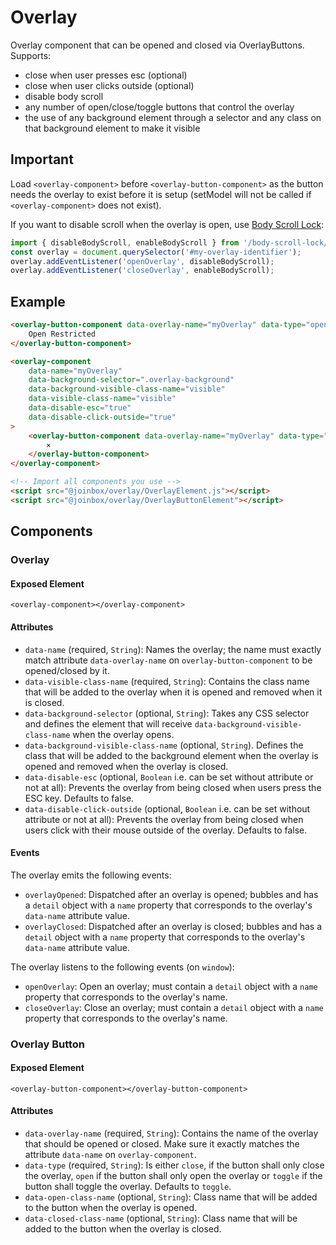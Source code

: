 # Overlay

Overlay component that can be opened and closed via OverlayButtons. Supports:
- close when user presses esc (optional)
- close when user clicks outside (optional)
- disable body scroll
- any number of open/close/toggle buttons that control the overlay
- the use of any background element through a selector and any class on that background element
to make it visible


## Important

Load `<overlay-component>` before `<overlay-button-component>` as the button needs the overlay
to exist before it is setup (setModel will not be called if `<overlay-component>` does not
exist).

If you want to disable scroll when the overlay is open, use 
[Body Scroll Lock](https://www.npmjs.com/package/body-scroll-lock):

```javascript
import { disableBodyScroll, enableBodyScroll } from '/body-scroll-lock/lib/bodyScrollLock.es6.js';
const overlay = document.querySelector('#my-overlay-identifier');
overlay.addEventListener('openOverlay', disableBodyScroll);
overlay.addEventListener('closeOverlay', enableBodyScroll);
```

## Example

````html
<overlay-button-component data-overlay-name="myOverlay" data-type="open">
    Open Restricted
</overlay-button-component>

<overlay-component
    data-name="myOverlay"
    data-background-selector=".overlay-background"
    data-background-visible-class-name="visible"
    data-visible-class-name="visible"
    data-disable-esc="true"
    data-disable-click-outside="true"
>
    <overlay-button-component data-overlay-name="myOverlay" data-type="close">
        ×
    </overlay-button-component>
</overlay-component>

<!-- Import all components you use -->
<script src="@joinbox/overlay/OverlayElement.js"></script>
<script src="@joinbox/overlay/OverlayButtonElement"></script>
````

## Components

### Overlay

#### Exposed Element
`<overlay-component></overlay-component>`

#### Attributes
- `data-name` (required, `String`): Names the overlay; the name must exactly match attribute
`data-overlay-name` on `overlay-button-component` to be opened/closed by it.
- `data-visible-class-name` (required, `String`): Contains the class name that will be added to the
overlay when it is opened and removed when it is closed.
- `data-background-selector` (optional, `String`): Takes any CSS selector and defines the element
that will receive `data-background-visible-class-name` when the overlay opens.
- `data-background-visible-class-name` (optional, `String`). Defines the class that will be added to
the background element when the overlay is opened and removed when the overlay is closed.
- `data-disable-esc` (optional, `Boolean` i.e. can be set without attribute or not at all):
Prevents the overlay from being closed when users press the ESC key. Defaults to false.
- `data-disable-click-outside` (optional, `Boolean`  i.e. can be set without attribute or not at
all): Prevents the overlay from being closed when users click with their mouse outside of the
overlay. Defaults to false.

#### Events

The overlay emits the following events:
- `overlayOpened`: Dispatched after an overlay is opened; bubbles and has a `detail` object with
a `name` property that corresponds to the overlay's `data-name` attribute value.
- `overlayClosed`: Dispatched after an overlay is closed; bubbles and has a `detail` object with
a `name` property that corresponds to the overlay's `data-name` attribute value.

The overlay listens to the following events (on `window`):
- `openOverlay`: Open an overlay; must contain a `detail` object with a `name` property that
corresponds to the overlay's name.
- `closeOverlay`: Close an overlay; must contain a `detail` object with a `name` property that
corresponds to the overlay's name.


### Overlay Button

#### Exposed Element
`<overlay-button-component></overlay-button-component>`

#### Attributes
- `data-overlay-name` (required, `String`): Contains the name of the overlay that should be opened
or closed. Make sure it exactly matches the attribute `data-name` on `overlay-component`.
- `data-type` (required, `String`): Is either `close`, if the button shall only close the overlay,
`open` if the button shall only open the overlay or `toggle` if the button shall toggle the
overlay. Defaults to `toggle`.
- `data-open-class-name` (optional, `String`): Class name that will be added to the button when
the overlay is opened.
- `data-closed-class-name` (optional, `String`): Class name that will be added to the button when
the overlay is closed.

